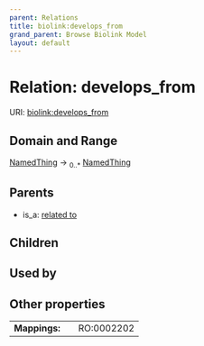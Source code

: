 ```yaml
---
parent: Relations
title: biolink:develops_from
grand_parent: Browse Biolink Model
layout: default
---
```


# Relation: develops_from




URI: [biolink:develops_from](https://w3id.org/biolink/vocab/develops_from)

## Domain and Range

[NamedThing](NamedThing.md) ->  <sub>0..*</sub> [NamedThing](NamedThing.md)

## Parents

 *  is_a: [related to](related_to.md)

## Children


## Used by


## Other properties

|  |  |  |
| --- | --- | --- |
| **Mappings:** | | RO:0002202 |

